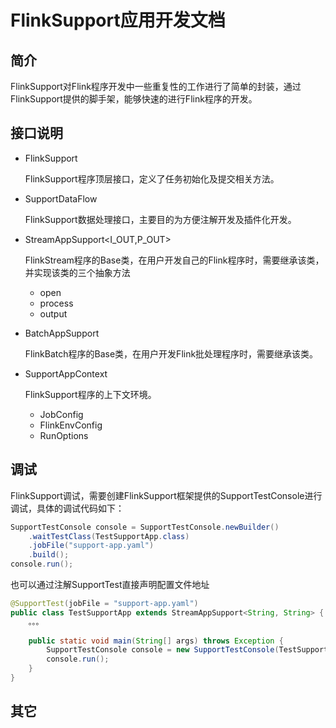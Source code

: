 # FlinkSupport应用开发文档

## 简介

FlinkSupport对Flink程序开发中一些重复性的工作进行了简单的封装，通过FlinkSupport提供的脚手架，能够快速的进行Flink程序的开发。

## 接口说明

- FlinkSupport

  FlinkSupport程序顶层接口，定义了任务初始化及提交相关方法。

- SupportDataFlow

  FlinkSupport数据处理接口，主要目的为方便注解开发及插件化开发。

- StreamAppSupport<I_OUT,P_OUT>

  FlinkStream程序的Base类，在用户开发自己的Flink程序时，需要继承该类，并实现该类的三个抽象方法

  	- open
  	- process
  	- output

- BatchAppSupport

  FlinkBatch程序的Base类，在用户开发Flink批处理程序时，需要继承该类。

- SupportAppContext

  FlinkSupport程序的上下文环境。

  	- JobConfig
  	- FlinkEnvConfig
  	- RunOptions

## 调试

FlinkSupport调试，需要创建FlinkSupport框架提供的SupportTestConsole进行调试，具体的调试代码如下：

```java
SupportTestConsole console = SupportTestConsole.newBuilder()
    .waitTestClass(TestSupportApp.class)
    .jobFile("support-app.yaml")
    .build();
console.run();
```

也可以通过注解SupportTest直接声明配置文件地址

```java
@SupportTest(jobFile = "support-app.yaml")
public class TestSupportApp extends StreamAppSupport<String, String> {
	。。。
	
    public static void main(String[] args) throws Exception {
    	SupportTestConsole console = new SupportTestConsole(TestSupportApp.class);
   		console.run();
    }
}
```



## 其它

